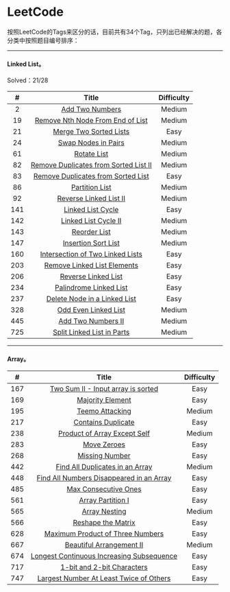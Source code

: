 # LeetCode

按照LeetCode的Tags来区分的话，目前共有34个Tag，只列出已经解决的题，各分类中按照题目编号排序：
***
#### Linked List。
Solved：21/28

| #      	  	| Title         |  Difficulty  |
|:-------------:|:-------------:| :-----:|
|	2	|			[Add Two Numbers   ](http://blog.csdn.net/leafage_m/article/details/78066285)|Medium|
|	19	| 			[Remove Nth Node From End of List](http://blog.csdn.net/leafage_m/article/details/78089813)|Medium|
|	21	|   		[Merge Two Sorted Lists](http://blog.csdn.net/leafage_m/article/details/78035737)|Easy|
|	24	|			[Swap Nodes in Pairs  ](http://blog.csdn.net/leafage_m/article/details/78066476)|Medium|
|	61	|			[Rotate List   ](http://blog.csdn.net/leafage_m/article/details/78318296)|Medium|
|	82	|			[Remove Duplicates from Sorted List II   ](http://blog.csdn.net/leafage_m/article/details/78262918)|Medium|
|	83	|			[Remove Duplicates from Sorted List   ](http://blog.csdn.net/leafage_m/article/details/78012397)|Easy|
|	86	|			[Partition List   ](http://blog.csdn.net/leafage_m/article/details/78108121)|Medium|
|	92	|			[Reverse Linked List II   ](http://blog.csdn.net/leafage_m/article/details/78263581)|Medium|
|	141	|			[Linked List Cycle   ](http://blog.csdn.net/leafage_m/article/details/78024848)|Easy|
|	142	|			[Linked List Cycle II   ](http://blog.csdn.net/leafage_m/article/details/78108205)|Medium|
|	143	|			[Reorder List   ](http://blog.csdn.net/leafage_m/article/details/78298607)|Medium|
|	147	|			[Insertion Sort List   ](http://blog.csdn.net/leafage_m/article/details/78089855)|Medium|
|	160	|			[Intersection of Two Linked Lists   ](http://blog.csdn.net/leafage_m/article/details/78035914)|Easy|
|	203	|			[Remove Linked List Elements   ](http://blog.csdn.net/leafage_m/article/details/78006548)|Easy|
|	206	|			[Reverse Linked List   ](http://blog.csdn.net/leafage_m/article/details/78012357)|Easy|
|	234	|			[Palindrome Linked List   ](http://blog.csdn.net/leafage_m/article/details/78035801)|Easy|
|	237	|			[Delete Node in a Linked List   ](http://blog.csdn.net/leafage_m/article/details/78006524)|Easy|
|	328	|			[Odd Even Linked List   ](http://blog.csdn.net/leafage_m/article/details/78066424)|Medium|
|	445	|			[Add Two Numbers II   ](http://blog.csdn.net/leafage_m/article/details/78066363)|Medium|
|	725	|			[Split Linked List in Parts   ](http://blog.csdn.net/leafage_m/article/details/78586549)|Medium|
***
#### Array。

| #      	  	| Title         |  Difficulty  |
|:-------------:|:-------------:| :-----:|
|	167	|	[Two Sum II - Input array is sorted](http://blog.csdn.net/Leafage_M/article/details/78991454)|Easy|
|	169	|	[Majority Element](http://blog.csdn.net/Leafage_M/article/details/78988717)|Easy|
|	195	|			[Teemo Attacking](http://blog.csdn.net/Leafage_M/article/details/78846304)|Medium|
|	217	|	[Contains Duplicate](http://blog.csdn.net/Leafage_M/article/details/78997239)|Easy|
|	238	|	[Product of Array Except Self](http://blog.csdn.net/leafage_m/article/details/78982223)|Medium|
|	283	|			[Move Zeroes](http://blog.csdn.net/Leafage_M/article/details/78760763)|Easy|
|	268	|	[Missing Number   ](http://blog.csdn.net/Leafage_M/article/details/79007326)|Easy|
|	442	|			[Find All Duplicates in an Array   ](http://blog.csdn.net/Leafage_M/article/details/78649054)|Medium|
|	448	|			[Find All Numbers Disappeared in an Array](http://blog.csdn.net/Leafage_M/article/details/78724524)|Easy|
|	485	|			[Max Consecutive Ones   ](http://blog.csdn.net/Leafage_M/article/details/78659523)|Easy|
|	561	|			[Array Partition I      ](http://blog.csdn.net/leafage_m/article/details/78596662)|Easy|
|	565	|	[Array Nesting    ](http://blog.csdn.net/leafage_m/article/details/79024521)|Medium|
|	566	|			[Reshape the Matrix   ](http://blog.csdn.net/leafage_m/article/details/78633800)|Easy|
|	628	|	[Maximum Product of Three Numbers](http://blog.csdn.net/Leafage_M/article/details/79006701)|Easy|
|	667	|			[Beautiful Arrangement II](http://blog.csdn.net/Leafage_M/article/details/78806258)|Medium|
|	674	|	[Longest Continuous Increasing Subsequence](http://blog.csdn.net/Leafage_M/article/details/79017081)|Easy|
|	717	|			[1-bit and 2-bit Characters](http://blog.csdn.net/Leafage_M/article/details/78760146)|Easy|
|	747	|	[Largest Number At Least Twice of Others](http://blog.csdn.net/Leafage_M/article/details/78997631)|Easy|